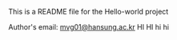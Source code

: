 This is a README file for the Hello-world project

Author's email: mvg01@hansung.ac.kr
H I 
 
 H I 
 
 h i 
 
 h i 
 
 